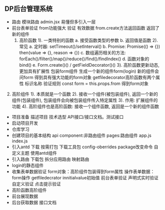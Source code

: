 ## DP后台管理系统
- 路由
  模块路由 admin.jsx 易懂但多引入一层
- 前台表单验证
  from功能强大 验证  有效数据 
  from.create方法返回函数 返回了新的组件
  1. 高阶函数
    1). 一类特别的函数
        a. 接受函数类型的参数
        b. 返回值是函数
    2). 常见
        a. 定时器: setTimeout()/setInterval()
        b. Promise: Promise(() => {}) then(value => {}, reason => {})
        c. 数组遍历相关的方法: forEach()/filter()/map()/reduce()/find()/findIndex()
        d. 函数对象的bind()
        e. Form.create()() / getFieldDecorator()()
    3). 高阶函数更新动态, 更加具有扩展性
  包装form组件 生成一个新的组件form(login)
  新的组件会问form
  得到具有强大功能的form对象
  getfiledecorator高阶函数有两个属性 标识名称 验证规则
  const form = this.props.from 得到form对象
2. 高阶组件
    1). 本质就是一个函数
    2). 接收一个组件(被包装组件), 返回一个新的组件(包装组件), 包装组件会向被包装组件传入特定属性
    3). 作用: 扩展组件的功能
    4). 高阶组件也是高阶函数: 接收一个组件函数, 返回是一个新的组件函数

- 项目准备
    描述项目
    技术选型
    API接口/接口文档。测试接口
- 启动项目开发
- 仓库学习
- 创建项目的基本结构
  api
  component:非路由组件
  pages:路由组件
  app.js
  index.js
- 引入antd
  下载
  按需打包
    下载工具包
    config-oberrides
    package改变命令
  自定义主题
  使用antd组件
- 引入路由
  下载包
  拆分应用路由
  映射路由
- login的静态组件
- 收集表单数据验证
  form对象：高阶组件包装得到form属性 
    操作表单数据：form操作 getfiledecrator innitialvalue初始值
  前台表单验证
    声明式实时验证
    自定义验证
    点击提示验证
- 高阶函数高阶组件
- 前台展现数据
- 后台获取数据
  接口文档